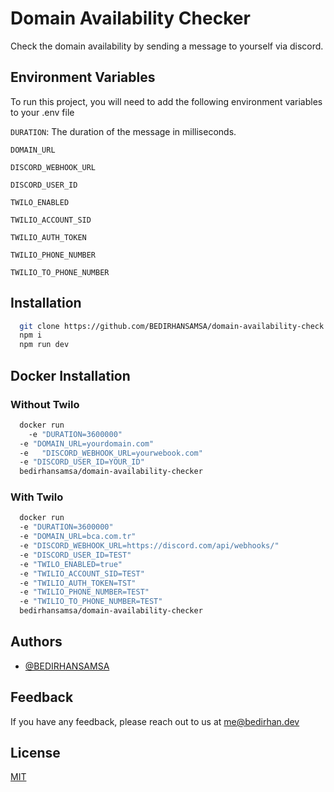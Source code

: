 # Domain Availability Checker

Check the domain availability by sending a message to yourself via discord.

## Environment Variables

To run this project, you will need to add the following environment variables to your .env file

`DURATION`: The duration of the message in milliseconds.

`DOMAIN_URL`

`DISCORD_WEBHOOK_URL`

`DISCORD_USER_ID`

`TWILO_ENABLED`

`TWILIO_ACCOUNT_SID`

`TWILIO_AUTH_TOKEN`

`TWILIO_PHONE_NUMBER`

`TWILIO_TO_PHONE_NUMBER`

## Installation

```bash
  git clone https://github.com/BEDIRHANSAMSA/domain-availability-check.git
  npm i
  npm run dev
```

## Docker Installation

### Without Twilo

```bash
  docker run
    -e "DURATION=3600000"
  -e "DOMAIN_URL=yourdomain.com"
  -e   "DISCORD_WEBHOOK_URL=yourwebook.com"
  -e "DISCORD_USER_ID=YOUR_ID"
  bedirhansamsa/domain-availability-checker
```

### With Twilo

```bash
  docker run
  -e "DURATION=3600000"
  -e "DOMAIN_URL=bca.com.tr"
  -e "DISCORD_WEBHOOK_URL=https://discord.com/api/webhooks/"
  -e "DISCORD_USER_ID=TEST"
  -e "TWILO_ENABLED=true"
  -e "TWILIO_ACCOUNT_SID=TEST"
  -e "TWILIO_AUTH_TOKEN=TST"
  -e "TWILIO_PHONE_NUMBER=TEST"
  -e "TWILIO_TO_PHONE_NUMBER=TEST"
  bedirhansamsa/domain-availability-checker
```

## Authors

- [@BEDIRHANSAMSA](https://www.github.com/BEDIRHANSAMSA)

## Feedback

If you have any feedback, please reach out to us at me@bedirhan.dev

## License

[MIT](https://choosealicense.com/licenses/mit/)
